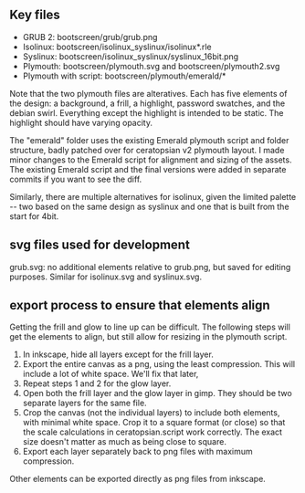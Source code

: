 ## Key files

* GRUB 2: bootscreen/grub/grub.png
* Isolinux: bootscreen/isolinux_syslinux/isolinux*.rle
* Syslinux: bootscreen/isolinux_syslinux/syslinux_16bit.png
* Plymouth: bootscreen/plymouth.svg and bootscreen/plymouth2.svg
* Plymouth with script: bootscreen/plymouth/emerald/*

Note that the two plymouth files are alteratives. Each has five elements of the design: a background, a frill, a highlight, password swatches, and the debian swirl. Everything except the highlight is intended to be static. The highlight should have varying opacity.

The "emerald" folder uses the existing Emerald plymouth script and folder structure, badly patched over for ceratopsian v2 plymouth layout. I made minor changes to the Emerald script for alignment and sizing of the assets. The existing Emerald script and the final versions were added in separate commits if you want to see the diff.

Similarly, there are multiple alternatives for isolinux, given the limited palette -- two based on the same design as syslinux and one that is built from the start for 4bit.

## svg files used for development

grub.svg: no additional elements relative to grub.png, but saved for editing purposes. Similar for isolinux.svg and syslinux.svg.

## export process to ensure that elements align

Getting the frill and glow to line up can be difficult. The following steps will get the elements to align, but still allow for resizing in the plymouth script.

1. In inkscape, hide all layers except for the frill layer. 
2. Export the entire canvas as a png, using the least compression. This will include a lot of white space. We'll fix that later,
3. Repeat steps 1 and 2 for the glow layer.
4. Open both the frill layer and the glow layer in gimp. They should be two separate layers for the same file.
5. Crop the canvas (not the individual layers) to include both elements, with minimal white space. Crop it to a square format (or close) so that the scale calculations in ceratopsian.script work correctly. The exact size doesn't matter as much as being close to square.
6. Export each layer separately back to png files with maximum compression.

Other elements can be exported directly as png files from inkscape.
